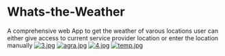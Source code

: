 # Whats-the-Weather
A comprehensive web App to get the weather of varous locations
user can either give access to current service provider location or enter the location manually
[![3.jpg](https://i.postimg.cc/KzZsPKdW/3.jpg)](https://postimg.cc/QBybsMNg)
[![agra.jpg](https://i.postimg.cc/bNmKGQ8q/agra.jpg)](https://postimg.cc/ykSft3kG)
[![4.jpg](https://i.postimg.cc/6qqjPk6L/4.jpg)](https://postimg.cc/Lgd3Y01n)
[![temp.jpg](https://i.postimg.cc/x8xbmstv/temp.jpg)](https://postimg.cc/jnf50hV2)
